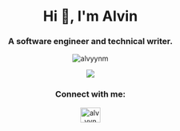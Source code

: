 <h1 align="center">Hi 👋, I'm Alvin</h1>
<h3 align="center">A software engineer and technical writer.</h3>

<p align="center"> <img src="https://komarev.com/ghpvc/?username=alvyynm&label=Profile%20views&color=0e75b6&style=flat" alt="alvyynm" /> </p>
<p align="center"><img src="https://wakatime.com/badge/user/5a2dda22-edd0-469e-b9ca-93b0efdfb017.svg" /></p>

<h3 align="center">Connect with me:</h3>
<p align="center">
<a href="https://twitter.com/alvyynm" target="blank"><img align="center" src="https://raw.githubusercontent.com/rahuldkjain/github-profile-readme-generator/master/src/images/icons/Social/twitter.svg" alt="alvyynm" height="30" width="40" /></a>
</p>

